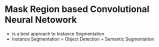 # Mask Region based Convolutional Neural Netowork
- is  a best approach to Instance Segmentation
- Instance Segmentation = Object Detection + Semantic Segmentation
